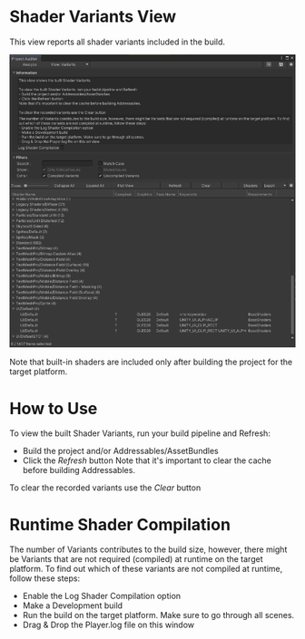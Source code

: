 <a name="Variants"></a>
# Shader Variants View
This view reports all shader variants included in the build.

<img src="images/variants.png">

Note that built-in shaders are included only after building the project for the target platform.

# How to Use
To view the built Shader Variants, run your build pipeline and Refresh:
* Build the project and/or Addressables/AssetBundles
* Click the *Refresh* button
Note that it's important to clear the cache before building Addressables.

To clear the recorded variants use the *Clear* button

# Runtime Shader Compilation
The number of Variants contributes to the build size, however, there might be Variants that are not required (compiled) at runtime on the target platform. To find out which of these variants are not compiled at runtime, follow these steps:
* Enable the Log Shader Compilation option
* Make a Development build
* Run the build on the target platform. Make sure to go through all scenes.
* Drag & Drop the Player.log file on this window
